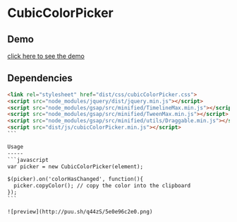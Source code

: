 CubicColorPicker
================
Demo
----

[click here to see the demo](http://codepen.io/pierre-luc/pen/GqyxqG)

Dependencies
------------
````html
<link rel="stylesheet" href="dist/css/cubicColorPicker.css">
<script src="node_modules/jquery/dist/jquery.min.js"></script>
<script src="node_modules/gsap/src/minified/TimelineMax.min.js"></script>
<script src="node_modules/gsap/src/minified/TweenMax.min.js"></script>
<script src="node_modules/gsap/src/minified/utils/Draggable.min.js"></script>
<script src="dist/js/cubicColorPicker.min.js"></script>
```

Usage
-----
```javascript
var picker = new CubicColorPicker(element);

$(picker).on('colorHasChanged', function(){
  picker.copyColor(); // copy the color into the clipboard
});
```

![preview](http://puu.sh/q44zS/5e0e96c2e0.png)
